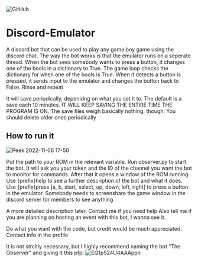 ![GitHub](https://img.shields.io/github/license/hunar4321/life_code)

# Discord-Emulator
A discord bot that can be used to play any game boy game using the discord chat. The way the bot works is that the emulator runs on a seperate thread. When the bot sees somebody wants to press a button, it changes one of the bools in a dictionary to True. The game loop checks the dictionary for when one of the bools is True. When it detects a button is pressed, it sends input to the emulator and changes the button back to False. Rinse and repeat

It will save periodically, depenidng on what you set it to. The default is a save each 10 minutes. IT WILL KEEP SAVING THE ENTIRE TIME THE PROGRAM IS ON. The save files weigh basically nothing, though. You should delete older ones periodically

How to run it
-----------------

![Peek 2022-11-06 17-50](https://user-images.githubusercontent.com/96934612/200225062-4a32658e-388e-4e9a-a67f-b6c3e2d10cea.gif)

Put the path to your ROM in the relevant variable. Run observer.py to start the bot. It will ask you your token and the ID of the channel you want the bot to monitor for commands. After that it opens a window of the ROM running. Use {prefix}help to see a further description of the bot and what it does. Use {prefix}press [a, b, start, select, up, down, left, right] to press a button in the emulator. Somebody needs to screenshare the game window in the discord server for members to see anything

A more detailed description later. Contact me if you need help
Also tell me if you are planning on hosting an event with this bot, I wanna see it.

Do what you want with the code, but credit would be much appreciated. Contact info in the profile

It is not strcitly necessary, but I highly recommend naming the bot "The Observer" and giving it this pfp:
![EQ1p524U4AAAppn](https://user-images.githubusercontent.com/96934612/200225323-491c88e6-169c-4dc3-a62c-6c24bcf378c8.jpg)
